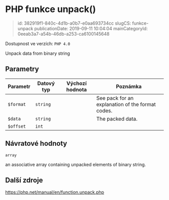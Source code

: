 PHP funkce unpack()
================================

> id: 382919f1-840c-4d1b-a0b7-e0aa693734cc
> slugCS: funkce-unpack
> publicationDate: 2019-09-11 10:04:04
> mainCategoryId: 0eeab3a7-a54b-46db-a253-ca6100145648

Dostupnost ve verzích: `PHP 4.0`

Unpack data from binary string


Parametry
--------------

| Parametr | Datový typ | Výchozí hodnota | Poznámka |
|-----|-----|-----|-----|
| `$format` | `string` |  | See pack for an explanation of the format codes. |
| `$data` | `string` |  | The packed data. |
| `$offset` | `int` |  |  |


Návratové hodnoty
----------------

`array`

an associative array containing unpacked elements of binary
string.

Další zdroje
------------

https://php.net/manual/en/function.unpack.php
